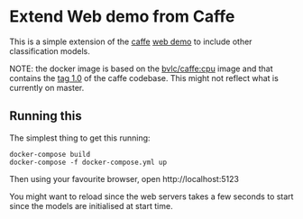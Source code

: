 # Extend Web demo from Caffe

This is a simple extension of the [caffe](repo/caffe/examples/)
[web demo](https://github.com/BVLC/caffe/tree/master/examples/web_demo)
to include other classification models.

NOTE: the docker image is based on the
[bvlc/caffe:cpu](https://hub.docker.com/r/bvlc/caffe/tags/)
image and that contains the [tag 1.0](https://github.com/BVLC/caffe/blob/master/docker/cpu/Dockerfile#L32-L34) of the caffe codebase. This might
not reflect what is currently on master.

## Running this

The simplest thing to get this running:

    docker-compose build
    docker-compose -f docker-compose.yml up

Then using your favourite browser, open http://localhost:5123

You might want to reload since the web servers takes a few seconds to
start since the models are initialised at start time.
